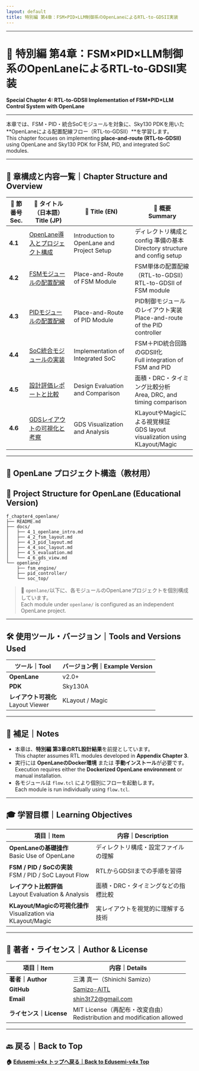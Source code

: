```yaml
---
layout: default
title: 特別編 第4章：FSM×PID×LLM制御系のOpenLaneによるRTL-to-GDSII実装
---
```


---

# 📘 特別編 第4章：FSM×PID×LLM制御系のOpenLaneによるRTL-to-GDSII実装  
**Special Chapter 4: RTL-to-GDSII Implementation of FSM×PID×LLM Control System with OpenLane**

---

本章では、FSM・PID・統合SoCモジュールを対象に、Sky130 PDKを用いた  
**OpenLaneによる配置配線フロー（RTL-to-GDSII）**を学習します。  
This chapter focuses on implementing **place-and-route (RTL-to-GDSII)** using OpenLane and Sky130 PDK for FSM, PID, and integrated SoC modules.

---

## 🧭 章構成と内容一覧｜Chapter Structure and Overview

| 🔢 **節番号**<br>**Sec.** | 📖 **タイトル（日本語）**<br>**Title (JP)** | 📘 **Title (EN)** | 📝 **概要**<br>**Summary** |
|--------------------------|---------------------------------------------|-------------------|-----------------------------|
| **4.1** | [OpenLane導入とプロジェクト構成](docs/4_1_openlane_intro.md) | Introduction to OpenLane and Project Setup | ディレクトリ構成と config 準備の基本<br>Directory structure and config setup |
| **4.2** | [FSMモジュールの配置配線](docs/4_2_fsm_layout.md) | Place-and-Route of FSM Module | FSM単体の配置配線（RTL-to-GDSII）<br>RTL-to-GDSII of FSM module |
| **4.3** | [PIDモジュールの配置配線](docs/4_3_pid_layout.md) | Place-and-Route of PID Module | PID制御モジュールのレイアウト実装<br>Place-and-route of the PID controller |
| **4.4** | [SoC統合モジュールの実装](docs/4_4_soc_layout.md) | Implementation of Integrated SoC | FSM＋PID統合回路のGDSII化<br>Full integration of FSM and PID |
| **4.5** | [設計評価レポートと比較](docs/4_5_evaluation.md) | Design Evaluation and Comparison | 面積・DRC・タイミング比較分析<br>Area, DRC, and timing comparison |
| **4.6** | [GDSレイアウトの可視化と考察](docs/4_6_gds_view.md) | GDS Visualization and Analysis | KLayoutやMagicによる視覚検証<br>GDS layout visualization using KLayout/Magic |

---

## 🧱 OpenLane プロジェクト構造（教材用）  
## 🧱 Project Structure for OpenLane (Educational Version)

```plaintext
f_chapter4_openlane/
├── README.md
├── docs/
│   ├── 4_1_openlane_intro.md
│   ├── 4_2_fsm_layout.md
│   ├── 4_3_pid_layout.md
│   ├── 4_4_soc_layout.md
│   ├── 4_5_evaluation.md
│   └── 4_6_gds_view.md
└── openlane/
    ├── fsm_engine/
    ├── pid_controller/
    └── soc_top/
```

> 📂 `openlane/`以下に、各モジュールのOpenLaneプロジェクトを個別構成しています。  
> Each module under `openlane/` is configured as an independent OpenLane project.

---

## 🛠️ 使用ツール・バージョン｜Tools and Versions Used

| ツール｜Tool | バージョン例｜Example Version |
|-------------|----------------------|
| **OpenLane** | v2.0+ |
| **PDK** | Sky130A |
| **レイアウト可視化**<br>Layout Viewer | KLayout / Magic |

---

## 📌 補足｜Notes

- 本章は、**特別編 第3章のRTL設計結果**を前提としています。  
  This chapter assumes RTL modules developed in **Appendix Chapter 3**.
- 実行には **OpenLaneのDocker環境** または **手動インストール**が必要です。  
  Execution requires either the **Dockerized OpenLane environment** or manual installation.
- 各モジュールは `flow.tcl` により個別にフローを起動します。  
  Each module is run individually using `flow.tcl`.

---

## 🎓 学習目標｜Learning Objectives

| 項目｜Item | 内容｜Description |
|------|------|
| **OpenLaneの基礎操作**<br>Basic Use of OpenLane | ディレクトリ構成・設定ファイルの理解 |
| **FSM / PID / SoCの実装**<br>FSM / PID / SoC Layout Flow | RTLからGDSIIまでの手順を習得 |
| **レイアウト比較評価**<br>Layout Evaluation & Analysis | 面積・DRC・タイミングなどの指標比較 |
| **KLayout/Magicの可視化操作**<br>Visualization via KLayout/Magic | 実レイアウトを視覚的に理解する技術 |

---

## 👤 著者・ライセンス｜Author & License

| 項目｜Item | 内容｜Details |
|------------|----------------------------|
| **著者｜Author** | 三溝 真一（Shinichi Samizo） |
| **GitHub** | [Samizo-AITL](https://github.com/Samizo-AITL) |
| **Email** | [shin3t72@gmail.com](mailto:shin3t72@gmail.com) |
| **ライセンス｜License** | MIT License（再配布・改変自由）<br>Redistribution and modification allowed |

---

## 🔙 戻る｜Back to Top
**🏠 [Edusemi-v4x トップへ戻る｜Back to Edusemi-v4x Top](../README.md)**

